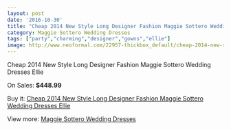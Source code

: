 ```yaml
---
layout: post
date: '2016-10-30'
title: "Cheap 2014 New Style Long Designer Fashion Maggie Sottero Wedding Dresses Ellie"
category: Maggie Sottero Wedding Dresses
tags: ["party","charming","designer","gowns","ellie"]
image: http://www.neoformal.com/22957-thickbox_default/cheap-2014-new-style-long-designer-fashion-maggie-sottero-wedding-dresses-ellie.jpg
---
```

Cheap 2014 New Style Long Designer Fashion Maggie Sottero Wedding Dresses Ellie

On Sales: **$448.99**
<a href="https://www.neoformal.com/en/maggie-sottero-wedding-dresses-2014/7647-cheap-2014-new-style-long-designer-fashion-maggie-sottero-wedding-dresses-ellie.html"><amp-img layout="responsive" width="600" height="600" src="//www.neoformal.com/22957-thickbox_default/cheap-2014-new-style-long-designer-fashion-maggie-sottero-wedding-dresses-ellie.jpg" alt="Cheap 2014 New Style Long Designer Fashion Maggie Sottero Wedding Dresses Ellie 0" /></a>
<a href="https://www.neoformal.com/en/maggie-sottero-wedding-dresses-2014/7647-cheap-2014-new-style-long-designer-fashion-maggie-sottero-wedding-dresses-ellie.html"><amp-img layout="responsive" width="600" height="600" src="//www.neoformal.com/22958-thickbox_default/cheap-2014-new-style-long-designer-fashion-maggie-sottero-wedding-dresses-ellie.jpg" alt="Cheap 2014 New Style Long Designer Fashion Maggie Sottero Wedding Dresses Ellie 1" /></a>
<a href="https://www.neoformal.com/en/maggie-sottero-wedding-dresses-2014/7647-cheap-2014-new-style-long-designer-fashion-maggie-sottero-wedding-dresses-ellie.html"><amp-img layout="responsive" width="600" height="600" src="//www.neoformal.com/22959-thickbox_default/cheap-2014-new-style-long-designer-fashion-maggie-sottero-wedding-dresses-ellie.jpg" alt="Cheap 2014 New Style Long Designer Fashion Maggie Sottero Wedding Dresses Ellie 2" /></a>
<a href="https://www.neoformal.com/en/maggie-sottero-wedding-dresses-2014/7647-cheap-2014-new-style-long-designer-fashion-maggie-sottero-wedding-dresses-ellie.html"><amp-img layout="responsive" width="600" height="600" src="//www.neoformal.com/22960-thickbox_default/cheap-2014-new-style-long-designer-fashion-maggie-sottero-wedding-dresses-ellie.jpg" alt="Cheap 2014 New Style Long Designer Fashion Maggie Sottero Wedding Dresses Ellie 3" /></a>

Buy it: [Cheap 2014 New Style Long Designer Fashion Maggie Sottero Wedding Dresses Ellie](https://www.neoformal.com/en/maggie-sottero-wedding-dresses-2014/7647-cheap-2014-new-style-long-designer-fashion-maggie-sottero-wedding-dresses-ellie.html "Cheap 2014 New Style Long Designer Fashion Maggie Sottero Wedding Dresses Ellie")

View more: [Maggie Sottero Wedding Dresses](https://www.neoformal.com/en/123-maggie-sottero-wedding-dresses-2014 "Maggie Sottero Wedding Dresses")